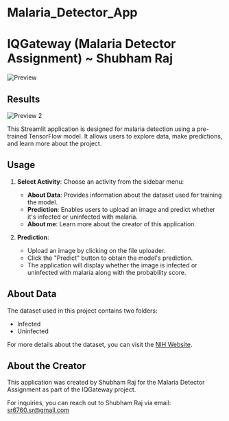 # Malaria_Detector_App
# IQGateway (Malaria Detector Assignment) ~ Shubham Raj

![Preview](https://drive.google.com/uc?id=1I8_CNRGSQwn0V3cURPSZofcnADbI-ygE)

## Results 
![Preview 2](https://drive.google.com/uc?id=1ej6MnmDQWwhQNb2sj6mqgyL-1BEpyilp)

This Streamlit application is designed for malaria detection using a pre-trained TensorFlow model. It allows users to explore data, make predictions, and learn more about the project.

## Usage

1. **Select Activity**: Choose an activity from the sidebar menu:
    - **About Data**: Provides information about the dataset used for training the model.
    - **Prediction**: Enables users to upload an image and predict whether it's infected or uninfected with malaria.
    - **About me**: Learn more about the creator of this application.

2. **Prediction**:
    - Upload an image by clicking on the file uploader.
    - Click the "Predict" button to obtain the model's prediction.
    - The application will display whether the image is infected or uninfected with malaria along with the probability score.

## About Data

The dataset used in this project contains two folders:
- Infected
- Uninfected

For more details about the dataset, you can visit the [NIH Website](https://lhncbc.nlm.nih.gov/LHC-downloads/downloads.html#malaria-datasets).

## About the Creator

This application was created by Shubham Raj for the Malaria Detector Assignment as part of the IQGateway project.

For inquiries, you can reach out to Shubham Raj via email: sr6760.sr@gmail.com

